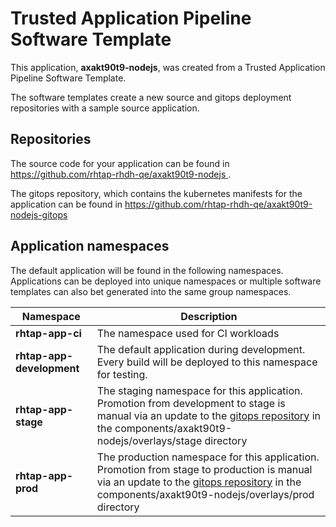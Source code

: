 # Trusted Application Pipeline Software Template

This application, **axakt90t9-nodejs**, was created from a Trusted Application Pipeline Software Template.

The software templates create a new source and gitops deployment repositories with a sample source application. 

## Repositories

The source code for your application can be found in [https://github.com/rhtap-rhdh-qe/axakt90t9-nodejs ](https://github.com/rhtap-rhdh-qe/axakt90t9-nodejs ).
 
The gitops repository, which contains the kubernetes manifests for the application can be found in 
[https://github.com/rhtap-rhdh-qe/axakt90t9-nodejs-gitops ](https://github.com/rhtap-rhdh-qe/axakt90t9-nodejs-gitops ) 

## Application namespaces 

The default application will be found in the following namespaces. Applications can be deployed into unique namespaces or multiple software templates can also bet generated into the same group namespaces.  

|  Namespace   |  Description   |  
| -------- | -------- |
| **rhtap-app-ci** | The namespace used for CI workloads |
| **rhtap-app-development** | The default application during development. Every build will be deployed to this namespace for testing. |
| **rhtap-app-stage** | The staging namespace for this application. Promotion from development to stage is manual via an update to the [gitops repository](https://github.com/rhtap-rhdh-qe/axakt90t9-nodejs-gitops ) in the components/axakt90t9-nodejs/overlays/stage directory |
| **rhtap-app-prod** | The production namespace for this application. Promotion from stage to production is manual via an update to the [gitops repository](https://github.com/rhtap-rhdh-qe/axakt90t9-nodejs-gitops ) in the components/axakt90t9-nodejs/overlays/prod directory |